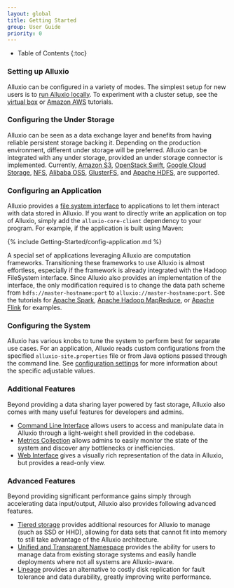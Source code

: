 ```yaml
---
layout: global
title: Getting Started
group: User Guide
priority: 0
---
```


* Table of Contents
{:toc}

### Setting up Alluxio

Alluxio can be configured in a variety of modes. The simplest setup for new users is to
[run Alluxio locally](Running-Alluxio-Locally.html). To experiment with a cluster setup, see the
[virtual box](Running-Alluxio-on-Virtual-Box.html) or [Amazon AWS](Running-Alluxio-on-EC2.html)
tutorials.

### Configuring the Under Storage

Alluxio can be seen as a data exchange layer and benefits from having reliable persistent storage
backing it. Depending on the production environment, different under storage will be preferred.
Alluxio can be integrated with any under storage, provided an under storage connector is implemented.
Currently, [Amazon S3](Configuring-Alluxio-with-S3.html),
[OpenStack Swift](Configuring-Alluxio-with-Swift.html),
[Google Cloud Storage](Configuring-Alluxio-with-GCS.html),
[NFS](Configuring-Alluxio-with-NFS.html),
[Alibaba OSS](Configuring-Alluxio-with-OSS.html),
[GlusterFS](Configuring-Alluxio-with-GlusterFS.html), and
[Apache HDFS](Configuring-Alluxio-with-HDFS.html), are supported.

### Configuring an Application

Alluxio provides a [file system interface](File-System-API.html) to applications to let them
interact with data stored in Alluxio. If you want to directly write an application on top of
Alluxio, simply add the `alluxio-core-client` dependency to your program. For example, if the
application is built using Maven:

{% include Getting-Started/config-application.md %}

A special set of applications leveraging Alluxio are computation frameworks. Transitioning these
frameworks to use Alluxio is almost effortless, especially if the framework is already integrated
with the Hadoop FileSystem interface. Since Alluxio also provides an implementation of the
interface, the only modification required is to change the data path scheme from
`hdfs://master-hostname:port` to `alluxio://master-hostname:port`. See the tutorials for
[Apache Spark](Running-Spark-on-Alluxio.html),
[Apache Hadoop MapReduce](Running-Hadoop-MapReduce-on-Alluxio.html), or
[Apache Flink](Running-Flink-on-Alluxio.html) for examples.

### Configuring the System

Alluxio has various knobs to tune the system to perform best for separate use cases. For an
application, Alluxio reads custom configurations from the specified `alluxio-site.properties` file
or from Java options passed through the command line. See
[configuration settings](Configuration-Settings.html) for more information about the specific
adjustable values.

### Additional Features

Beyond providing a data sharing layer powered by fast storage, Alluxio also comes with many useful
features for developers and admins.

* [Command Line Interface](Command-Line-Interface.html) allows users to access and manipulate data
in Alluxio through a light-weight shell provided in the codebase.
* [Metrics Collection](Metrics-System.html) allows admins to easily monitor the state of the system
and discover any bottlenecks or inefficiencies.
* [Web Interface](Web-Interface.html) gives a visually rich representation of the data in Alluxio,
but provides a read-only view.

### Advanced Features

Beyond providing significant performance gains simply through accelerating data input/output,
Alluxio also provides following advanced features.

* [Tiered storage](Tiered-Storage-on-Alluxio.html) provides additional resources for Alluxio to
manage (such as SSD or HHD), allowing for data sets that cannot fit into memory to still take
advantage of the Alluxio architecture.
* [Unified and Transparent Namespace](Unified-and-Transparent-Namespace.html) provides the ability
for users to manage data from existing storage systems and easily handle deployments where not all
systems are Alluxio-aware.
* [Lineage](Lineage-API.html) provides an alternative to costly disk replication for fault tolerance
and data durability, greatly improving write performance.

